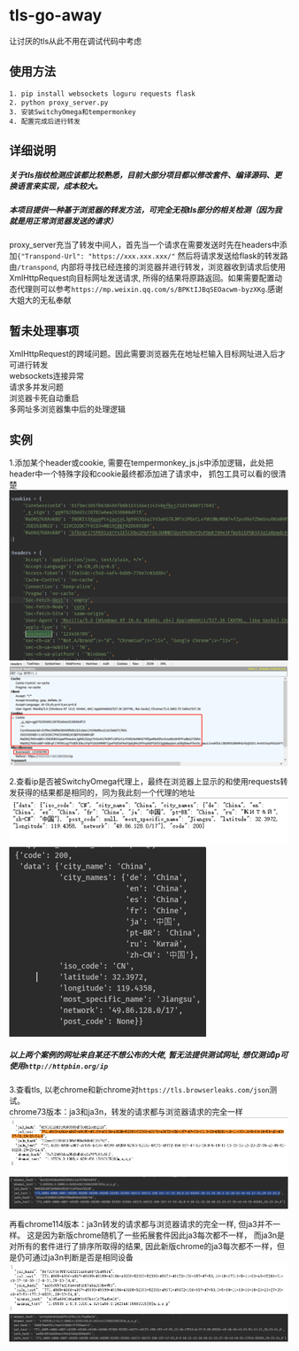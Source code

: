 # tls-go-away
让讨厌的tls从此不用在调试代码中考虑

## 使用方法

````
1. pip install websockets loguru requests flask
2. python proxy_server.py
3. 安装SwitchyOmega和tempermonkey
4. 配置完成后进行转发
````

## 详细说明

##### 关于tls指纹检测应该都比较熟悉，目前大部分项目都以修改套件、编译源码、更换语言来实现，成本较大。
##### 本项目提供一种基于浏览器的转发方法，可完全无视tls部分的相关检测（因为我就是用正常浏览器发送的请求）

proxy_server充当了转发中间人，首先当一个请求在需要发送时先在headers中添加`{"Transpond-Url": "https://xxx.xxx.xxx/"`
然后将请求发送给flask的转发路由`/transpond`, 内部将寻找已经连接的浏览器并进行转发，浏览器收到请求后使用XmlHttpRequest向目标网址发送请求,
所得的结果将原路返回。如果需要配置动态代理则可以参考`https://mp.weixin.qq.com/s/BPKtIJBqSEOacwm-byzXKg`.感谢大姐大的无私奉献

## 暂未处理事项

XmlHttpRequest的跨域问题。因此需要浏览器先在地址栏输入目标网址进入后才可进行转发<br>
websockets连接异常<br>
请求多并发问题<br>
浏览器卡死自动重启<br>
多网址多浏览器集中后的处理逻辑<br>


## 实例

1.添加某个header或cookie, 需要在tempermonkey_js.js中添加逻辑，此处把header中一个特殊字段和cookie最终都添加进了请求中，
抓包工具可以看的很清楚
![image](IMG/g.png)<br>
![image](IMG/f.png)


2.查看ip是否被SwitchyOmega代理上，最终在浏览器上显示的和使用requests转发获得的结果都是相同的，同为我此刻一个代理的地址<br>
![image](IMG/q.png)<br>
![image](IMG/w.png)

##### 以上两个案例的网址来自某还不想公布的大佬, 暂无法提供测试网址, 想仅测试ip可使用`http://httpbin.org/ip`


3.查看tls, 以老chrome和新chrome对`https://tls.browserleaks.com/json`测试。<br>
chrome73版本：ja3和ja3n，转发的请求都与浏览器请求的完全一样
![image](IMG/t.png)<br>
![image](IMG/y.png)<br>

再看chrome114版本：ja3n转发的请求都与浏览器请求的完全一样, 但ja3并不一样。
这是因为新版chrome随机了一些拓展套件因此ja3每次都不一样，
而ja3n是对所有的套件进行了排序所取得的结果, 因此新版chrome的ja3每次都不一样，但是仍可通过ja3n判断是否是相同设备<br>
![image](IMG/z.png)<br>
![image](IMG/x.png)<br>

